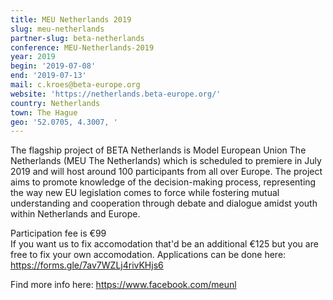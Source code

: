 ```yaml
---
title: MEU Netherlands 2019
slug: meu-netherlands
partner-slug: beta-netherlands
conference: MEU-Netherlands-2019
year: 2019
begin: '2019-07-08'
end: '2019-07-13'
mail: c.kroes@beta-europe.org
website: 'https://netherlands.beta-europe.org/'
country: Netherlands
town: The Hague
geo: '52.0705, 4.3007, '
---
```

  The flagship project of BETA Netherlands is Model European Union The Netherlands (MEU The Netherlands) which is scheduled to premiere in July 2019 and will host around 100 participants from all over Europe. The project aims to promote knowledge of the decision-making process, representing the way new EU legislation comes to force while fostering mutual understanding and cooperation through debate and dialogue amidst youth within Netherlands and Europe.

Participation fee is €99\
If you want us to fix accomodation that'd be an additional €125 but you are free to fix your own accomodation. Applications can be done here: <https://forms.gle/7av7WZLj4rivKHjs6>

Find more info here: <https://www.facebook.com/meunl>
